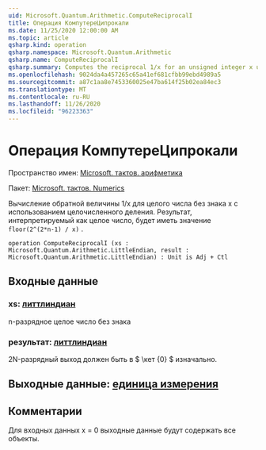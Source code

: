 ```yaml
---
uid: Microsoft.Quantum.Arithmetic.ComputeReciprocalI
title: Операция КомпутереЦипрокали
ms.date: 11/25/2020 12:00:00 AM
ms.topic: article
qsharp.kind: operation
qsharp.namespace: Microsoft.Quantum.Arithmetic
qsharp.name: ComputeReciprocalI
qsharp.summary: Computes the reciprocal 1/x for an unsigned integer x using integer division. The result, interpreted as an integer, will be `floor(2^(2*n-1) / x)`.
ms.openlocfilehash: 9024da4a457265c65a41ef681cfbb99ebd4989a5
ms.sourcegitcommit: a87c1aa8e7453360025e47ba614f25b02ea84ec3
ms.translationtype: MT
ms.contentlocale: ru-RU
ms.lasthandoff: 11/26/2020
ms.locfileid: "96223363"
---
```

# <a name="computereciprocali-operation"></a>Операция КомпутереЦипрокали

Пространство имен: [Microsoft. тактов. арифметика](xref:Microsoft.Quantum.Arithmetic)

Пакет: [Microsoft. тактов. Numerics](https://nuget.org/packages/Microsoft.Quantum.Numerics)


Вычисление обратной величины 1/x для целого числа без знака x с использованием целочисленного деления. Результат, интерпретируемый как целое число, будет иметь значение `floor(2^(2*n-1) / x)` .

```qsharp
operation ComputeReciprocalI (xs : Microsoft.Quantum.Arithmetic.LittleEndian, result : Microsoft.Quantum.Arithmetic.LittleEndian) : Unit is Adj + Ctl
```


## <a name="input"></a>Входные данные

### <a name="xs--littleendian"></a>xs: [литтлиндиан](xref:Microsoft.Quantum.Arithmetic.LittleEndian)

n-разрядное целое число без знака


### <a name="result--littleendian"></a>результат: [литтлиндиан](xref:Microsoft.Quantum.Arithmetic.LittleEndian)

2N-разрядный выход должен быть в $ \кет {0} $ изначально.



## <a name="output--unit"></a>Выходные данные: [единица измерения](xref:microsoft.quantum.lang-ref.unit)



## <a name="remarks"></a>Комментарии

Для входных данных x = 0 выходные данные будут содержать все объекты.